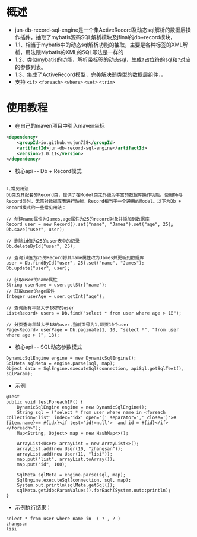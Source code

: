 # 概述

- jun-db-record-sql-engine是一个集ActiveRecord及动态sql解析的数据层操作插件，抽取了mybatis源码SQL解析模块及jfinal的db+record模块，
- 1.1、相当于mybatis中的动态sql解析功能的抽取，主要是各种标签的XML解析，用法跟Mybatis的XML的SQL写法是一样的
- 1.2、类似mybatis的功能，解析带标签的动态sql，生成`?`占位符的sql和`?`对应的参数列表。
- 1.3、集成了ActiveRecord模型，完美解决弱类型的数据层组件，。
- 支持 `<if>` `<foreach>` `<where>` `<set>` `<trim>`

# 使用教程

- 在自己的maven项目中引入maven坐标
```xml
<dependency>
    <groupId>io.github.wujun728</groupId>
    <artifactId>jun-db-record-sql-engine</artifactId>
    <version>1.0.11</version>
</dependency>
```



- 核心api -- Db + Record模式
```

1､常见用法
Db类及其配套的Record类，提供了在Model类之外更为丰富的数据库操作功能。使用Db与Record类时，无需对数据库表进行映射，Record相当于一个通用的Model。以下为Db + Record模式的一些常见用法：

// 创建name属性为James,age属性为25的record对象并添加到数据库
Record user = new Record().set("name", "James").set("age", 25);
Db.save("user", user);
 
// 删除id值为25的user表中的记录
Db.deleteById("user", 25);
 
// 查询id值为25的Record将其name属性改为James并更新到数据库
user = Db.findById("user", 25).set("name", "James");
Db.update("user", user);
 
// 获取user的name属性
String userName = user.getStr("name");
// 获取user的age属性
Integer userAge = user.getInt("age");
 
// 查询所有年龄大于18岁的user
List<Record> users = Db.find("select * from user where age > 18");
 
// 分页查询年龄大于18的user,当前页号为1,每页10个user
Page<Record> userPage = Db.paginate(1, 10, "select *", "from user where age > ?", 18);
```





- 核心api -- SQL动态参数模式
```
DynamicSqlEngine engine = new DynamicSqlEngine();
SqlMeta sqlMeta = engine.parse(sql, map);
Object data = SqlEngine.executeSql(connection, apiSql.getSqlText(), sqlParam);
```
- 示例
```
@Test
public void testForeachIF() {
	DynamicSqlEngine engine = new DynamicSqlEngine();
	String sql = ("select * from user where name in <foreach collection='list' index='idx' open='(' separator=',' close=')'>#{item.name}== #{idx}<if test='id!=null'>  and id = #{id}</if></foreach>");
	Map<String, Object> map = new HashMap<>();

	ArrayList<User> arrayList = new ArrayList<>();
	arrayList.add(new User(10, "zhangsan"));
	arrayList.add(new User(11, "lisi"));
	map.put("list", arrayList.toArray());
	map.put("id", 100);

	SqlMeta sqlMeta = engine.parse(sql, map);
	SqlEngine.executeSql(connection, sql, map);
	System.out.println(sqlMeta.getSql());
	sqlMeta.getJdbcParamValues().forEach(System.out::println);
}

```

- 示例执行结果：
```
select * from user where name in  ( ? , ? ) 
zhangsan
lisi
```

